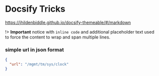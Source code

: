 # Docsify Tricks

<https://jhildenbiddle.github.io/docsify-themeable/#/markdown>

!> **Important** notice with `inline code` and additional placeholder text used
to force the content to wrap and span multiple lines.


### simple url in json format

```json
{
  "url": "/mgmt/tm/sys/clock"
}
```